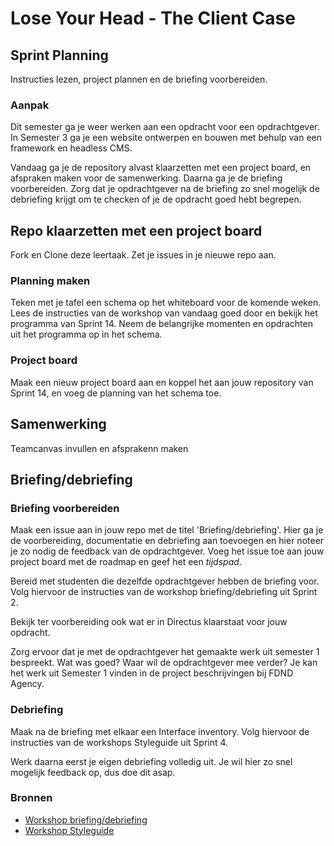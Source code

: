# Lose Your Head - The Client Case

## Sprint Planning

Instructies lezen, project plannen en de briefing voorbereiden.

### Aanpak

Dit semester ga je weer werken aan een opdracht voor een opdrachtgever. In Semester 3 ga je een website ontwerpen en bouwen met behulp van een framework en headless CMS.

Vandaag ga je de repository alvast klaarzetten met een project board, en afspraken maken voor de samenwerking. 
Daarna ga je de briefing voorbereiden.
Zorg dat je opdrachtgever na de briefing zo snel mogelijk de debriefing krijgt om te checken of je de opdracht goed hebt begrepen.


## Repo klaarzetten met een project board

Fork en Clone deze leertaak. Zet je issues in je nieuwe repo aan.

### Planning maken
Teken met je tafel een schema op het whiteboard voor de komende weken.
Lees de instructies van de workshop van vandaag goed door en bekijk het programma van Sprint 14. Neem de belangrijke momenten en opdrachten uit het programma op in het schema.

### Project board
Maak een nieuw project board aan en koppel het aan jouw repository van Sprint 14, en voeg de planning van het schema toe.


## Samenwerking
Teamcanvas invullen en afsprakenn maken


## Briefing/debriefing

### Briefing voorbereiden
Maak een issue aan in jouw repo met de titel 'Briefing/debriefing'. Hier ga je de voorbereiding, documentatie en debriefing aan toevoegen en hier noteer je zo nodig de feedback van de opdrachtgever.
Voeg het issue toe aan jouw project board met de roadmap en geef het een *tijdspad*.

Bereid met studenten die dezelfde opdrachtgever hebben de briefing voor. Volg hiervoor de instructies van de workshop briefing/debriefing uit Sprint 2.

Bekijk ter voorbereiding ook wat er in Directus klaarstaat voor jouw opdracht.

Zorg ervoor dat je met de opdrachtgever het gemaakte werk uit semester 1 bespreekt. Wat was goed? Waar wil de opdrachtgever mee verder? Je kan het werk uit Semester 1 vinden in de project beschrijvingen bij FDND Agency.

### Debriefing
Maak na de briefing met elkaar een Interface inventory. Volg hiervoor de instructies van de workshops Styleguide uit Sprint 4.

Werk daarna eerst je eigen debriefing volledig uit.
Je wil hier zo snel mogelijk feedback op, dus doe dit asap.

### Bronnen
- [Workshop briefing/debriefing](https://github.com/fdnd-task/the-client-website/blob/main/docs/briefing-debriefing.md)
- [Workshop Styleguide](https://github.com/fdnd-task/look-and-feel-corporate-identity/blob/main/docs/styleguide.md)




